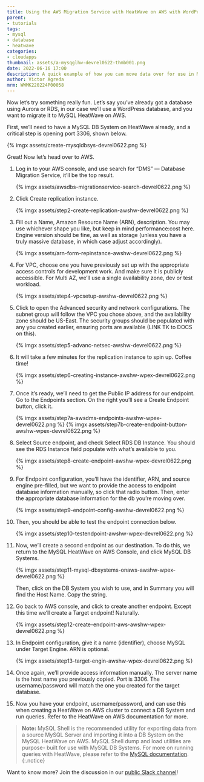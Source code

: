 ```yaml
---
title: Using the AWS Migration Service with HeatWave on AWS with WordPress as an Example
parent:
- tutorials
tags: 
- mysql
- database
- heatwave
categories:
- cloudapps
thumbnail: assets/a-mysqglhw-devrel0622-thmb001.png
date: 2022-06-16 17:00
description: A quick example of how you can move data over for use in MySQL HeatWave on AWS.
author: Victor Agreda
mrm: WWMK220224P00058
---
```

Now let’s try something really fun. Let’s say you’ve already got a database using Aurora or RDS, in our case we’ll use a WordPress database, and you want to migrate it to MySQL HeatWave on AWS.  

First, we’ll need to have a MySQL DB System on HeatWave already, and a critical step is opening port 3306, shown below.  

{% imgx assets/create-mysqldbsys-devrel0622.png %}

Great! Now let’s head over to AWS.  

1. Log in to your AWS console, and use search for “DMS” — Database Migration Service, it’ll be the top result.

    {% imgx assets/awsdbs-migrationservice-search-devrel0622.png %}

2. Click Create replication instance.

    {% imgx assets/step2-create-replication-awshw-devrel0622.png %}

3. Fill out a Name, Amazon Resource Name (ARN), description. You may use whichever shape you like, but keep in mind performance:cost here. Engine version should be fine, as well as storage (unless you have a truly massive database, in which case adjust accordingly).

    {% imgx assets/arn-form-repinstance-awshw-devrel0622.png %}

4. For VPC, choose one you have previously set up with the appropriate access controls for development work. And make sure it is publicly accessible. For Multi AZ, we’ll use a single availability zone, dev or test workload.

    {% imgx assets/step4-vpcsetup-awshw-devrel0622.png %}

5. Click to open the Advanced security and network configurations. The subnet group will follow the VPC you chose above, and the availability zone should be US-East. The security groups should be populated with any you created earlier, ensuring ports are available (LINK TK to DOCS on this).

    {% imgx assets/step5-advanc-netsec-awshw-devrel0622.png %}

6. It will take a few minutes for the replication instance to spin up. Coffee time!

    {% imgx assets/step6-creating-instance-awshw-wpex-devrel0622.png %}

7. Once it’s ready, we’ll need to get the Public IP address for our endpoint. Go to the Endpoints section. On the right you’ll see a Create Endpoint button, click it.

    {% imgx assets/step7a-awsdms-endpoints-awshw-wpex-devrel0622.png %} {% imgx assets/step7b-create-endpoint-button-awshw-wpex-devrel0622.png %}

8. Select Source endpoint, and check Select RDS DB Instance. You should see the RDS Instance field populate with what’s available to you.

    {% imgx assets/step8-create-endpoint-awshw-wpex-devrel0622.png %}

9. For Endpoint configuration, you’ll have the identifier, ARN, and source engine pre-filled, but we want to provide the access to endpoint database information manually, so click that radio button. Then, enter the appropriate database information for the db you’re moving over.

    {% imgx assets/step9-endpoint-config-awshw-devrel0622.png %}

10. Then, you should be able to test the endpoint connection below.

     {% imgx assets/step10-testendpoint-awshw-wpex-devrel0622.png %}

11. Now, we’ll create a second endpoint as our destination.
To do this, we return to the MySQL HeatWave on AWS Console, and click MySQL DB Systems.

    {% imgx assets/step11-mysql-dbsystems-onaws-awshw-wpex-devrel0622.png %}

     Then, click on the DB System you wish to use, and in Summary you will find the Host Name. Copy the string.

12. Go back to AWS console, and click to create another endpoint. Except this time we’ll create a Target endpoint! Naturally.

     {% imgx assets/step12-create-endpoint-aws-awshw-wpex-devrel0622.png %}

13. In Endpoint configuration, give it a name (identifier), choose MySQL under Target Engine. ARN is optional.

     {% imgx assets/step13-target-engin-awshw-wpex-devrel0622.png %}

14. Once again, we’ll provide access information manually. The server name is the host name you previously copied. Port is 3306. The username/password will match the one you created for the target database.

15. Now you have your endpoint, username/password, and can use this when creating a HeatWave on AWS cluster to connect a DB System and run queries. Refer to the HeatWave on AWS documentation for more.

>**Note:** MySQL Shell is the recommended utility for exporting data from a source MySQL Server and importing it into a DB System on the MySQL HeatWave on AWS. MySQL Shell dump and load utilities are purpose- built for use with MySQL DB Systems. For more on running queries with HeatWave, please refer to the [MySQL documentation](https://dev.mysql.com/doc/heatwave/en/heatwave-running-queries.html).
{:.notice}

Want to know more? Join the discussion in our [public Slack channel](https://bit.ly/devrel_slack)!
